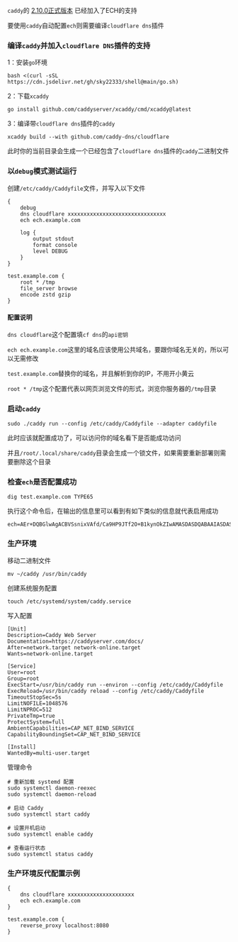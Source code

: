 `caddy`的 [2.10.0正式版本](https://github.com/caddyserver/caddy/releases/tag/v2.10.0) 已经加入了ECH的支持

要使用`caddy`自动配置`ech`则需要编译`cloudflare dns`插件

### 编译`caddy`并加入`cloudflare DNS`插件的支持
1：安装`go`环境
```
bash <(curl -sSL https://cdn.jsdelivr.net/gh/sky22333/shell@main/go.sh)
```
2：下载`xcaddy`
```
go install github.com/caddyserver/xcaddy/cmd/xcaddy@latest
```
3：编译带`cloudflare dns`插件的`caddy`
```
xcaddy build --with github.com/caddy-dns/cloudflare
```
此时你的当前目录会生成一个已经包含了`cloudflare dns`插件的`caddy`二进制文件

### 以`debug`模式测试运行
创建`/etc/caddy/Caddyfile`文件，并写入以下文件
```
{
    debug
    dns cloudflare xxxxxxxxxxxxxxxxxxxxxxxxxxxxxxx
    ech ech.example.com

    log {
        output stdout
        format console
        level DEBUG
    }
}

test.example.com {
    root * /tmp
    file_server browse
    encode zstd gzip
}
```
#### 配置说明
`dns cloudflare`这个配置填`cf dns`的`api密钥`

`ech ech.example.com`这里的域名应该使用公共域名，要跟你域名无关的，所以可以无需修改

`test.example.com`替换你的域名，并且解析到你的IP，不用开小黄云

`root * /tmp`这个配置代表以网页浏览文件的形式，浏览你服务器的`/tmp`目录

### 启动`caddy`
```
sudo ./caddy run --config /etc/caddy/Caddyfile --adapter caddyfile
```
此时应该就配置成功了，可以访问你的域名看下是否能成功访问

并且`/root/.local/share/caddy`目录会生成一个锁文件，如果需要重新部署则需要删除这个目录

### 检查`ech`是否配置成功
```
dig test.example.com TYPE65
```
执行这个命令后，在输出的信息里可以看到有如下类似的信息就代表启用成功
```
ech=AEr+DQBGlwAgACBVSsnixVAfd/Ca9HP9JTf2O+B1kynOkZIwAMASDASDQABAAIASDASDADHw9lY2guZXhhbXBsZS5jb20AAA==
```

### 生产环境
移动二进制文件
```
mv ~/caddy /usr/bin/caddy
```
创建系统服务配置
```
touch /etc/systemd/system/caddy.service
```
写入配置
```
[Unit]
Description=Caddy Web Server
Documentation=https://caddyserver.com/docs/
After=network.target network-online.target
Wants=network-online.target

[Service]
User=root
Group=root
ExecStart=/usr/bin/caddy run --environ --config /etc/caddy/Caddyfile
ExecReload=/usr/bin/caddy reload --config /etc/caddy/Caddyfile
TimeoutStopSec=5s
LimitNOFILE=1048576
LimitNPROC=512
PrivateTmp=true
ProtectSystem=full
AmbientCapabilities=CAP_NET_BIND_SERVICE
CapabilityBoundingSet=CAP_NET_BIND_SERVICE

[Install]
WantedBy=multi-user.target
```
管理命令
```
# 重新加载 systemd 配置
sudo systemctl daemon-reexec
sudo systemctl daemon-reload

# 启动 Caddy
sudo systemctl start caddy

# 设置开机启动
sudo systemctl enable caddy

# 查看运行状态
sudo systemctl status caddy
```

### 生产环境反代配置示例
```
{
	dns cloudflare xxxxxxxxxxxxxxxxxxxxx
	ech ech.example.com
}

test.example.com {
	reverse_proxy localhost:8080
}
```